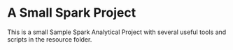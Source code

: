 # A Small Spark Project

This is a small Sample Spark Analytical Project with several useful tools and scripts in the resource folder.

